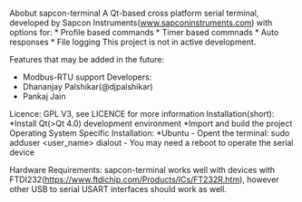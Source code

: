 Abobut sapcon-terminal
A Qt-based cross platform serial terminal, developed by Sapcon Instruments(www.sapconinstruments.com) with options for:
    * Profile based commands
    * Timer based commnads
    * Auto responses
    * File logging
This project is not in active development.

Features that may be added in the future:

* Modbus-RTU support
Developers:
* Dhananjay Palshikar(@djpalshikar)
* Pankaj Jain

Licence: GPL V3, see LICENCE for more information
Installation(short):
   *Install Qt(>Qt 4.0) development environment 
   *Import and build the project
 Operating System Specific Installation:
   *Ubuntu
      - Opent the terminal:
         sudo adduser <user_name> dialout
      - You may need a reboot to operate the serial device

Hardware Requirements:
   sapcon-terminal works well with devices with FTDI232(https://www.ftdichip.com/Products/ICs/FT232R.htm),
   however other USB to serial USART interfaces should work as well.
